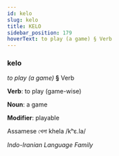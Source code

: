 ```yaml
---
id: kelo
slug: kelo
title: KELO
sidebar_position: 179
hoverText: to play (a game) § Verb
---
```


### kelo

*to play (a game)* **§** Verb

**Verb**: to play (game-wise)

**Noun**: a game

**Modifier**: playable

Assamese খেলা khela /kʰɛ.la/

*Indo-Iranian Language Family*